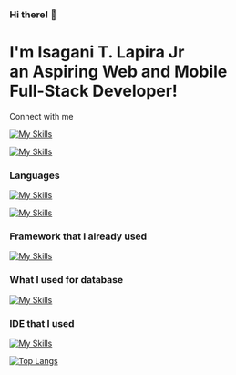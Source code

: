 ### Hi there! 👋

<h1>I'm Isagani T. Lapira Jr <br/> 
  an Aspiring Web and Mobile <br/> Full-Stack Developer!</h1>
<span>Connect with me</span>
<a href="[https://www.youtube.com/watch?v=_ml2roKZPhA](https://www.facebook.com/jordan.castro.37266)](https://twitter.com/lapira_isagani)">
  
  ![My Skills](https://skillicons.dev/icons?i=twitter)
 </a>
  
 [![My Skills](https://skillicons.dev/icons?i=linkedin)](https://www.linkedin.com/in/isagani-lapira-jr-a5424b223/) 

<div>

  ### Languages
  [![My Skills](https://skillicons.dev/icons?i=java,kotlin,python,javascript,cs,javascript,css,html)](https://skillicons.dev)

  [![My Skills](https://skillicons.dev/icons?i=php,firebase,figma)](https://skillicons.dev) 

  ### Framework that I already used
  [![My Skills](https://skillicons.dev/icons?i=jquery,tailwind,bootstrap)](https://skillicons.dev)

  ### What I used for database
  [![My Skills](https://skillicons.dev/icons?i=firebase,mysql,sqlite)](https://skillicons.dev)

  ### IDE that I used
  [![My Skills](https://skillicons.dev/icons?i=vscode,eclipse,androidstudio)](https://skillicons.dev)

  [![Top Langs](https://github-readme-stats.vercel.app/api/top-langs/?username=Isagani-lapira&layout=donut)](https://github.com/anuraghazra/github-readme-stats)

</div>
